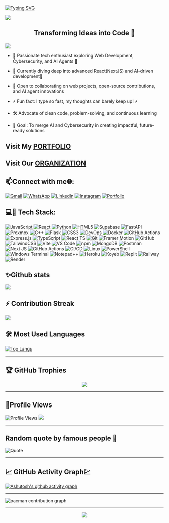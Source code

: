 [![Typing SVG](https://readme-typing-svg.herokuapp.com?font=Fira+Code&weight=600&size=25&duration=4000&pause=10&center=true&vCenter=true&width=435&lines=Hello!+Am+Arnold;A+software+Developer;API+Architect;Welcome+to+my+profile;Ready+for+collaboration)](https://git.io/typing-svg)

  <a><img src='https://i.imgur.com/LyHic3i.gif'/></a>
  ## <p align="center"> Transforming Ideas into Code 👑</p>
  <a><img src='https://i.imgur.com/LyHic3i.gif'/></a>

- 👀 Passionate tech enthusiast exploring Web Development, Cybersecurity, and AI Agents 🚀

- 🌱 Currently diving deep into advanced React(NextJS) and AI-driven development🤖

- 💞️ Open to collaborating on web projects, open-source contributions, and AI agent innovations

- ⚡ Fun fact: I type so fast, my thoughts can barely keep up! ⚡

- 🛠️ Advocate of clean code, problem-solving, and continuous learning

- 🎯 Goal: To merge AI and Cybersecurity in creating impactful, future-ready solutions


 
## <div>  Visit My <a href="https://stack-by-arnold.vercel.app/"> PORTFOLIO </a> </div>
## <div>  Visit Our <a  href="https://we-re-arnold-official.vercel.app/"> ORGANIZATION </a> </div>





<!---
nianod/nianod is a ✨ special ✨ repository because its `README.md` (this file) appears on your GitHub profile.
You can click the Preview link to take a look at your changes.
--->
 ## 📫Connect with me🌐:
[![Gmail](https://img.shields.io/badge/Gmail-D14836?style=for-the-badge&logo=gmail&logoColor=white)](mailto:arnoldkk422@gmail.com)
[![WhatsApp](https://img.shields.io/badge/WhatsApp-25D366?style=for-the-badge&logo=whatsapp&logoColor=white)](https://wa.link/ft2zsu)
[![LinkedIn](https://img.shields.io/badge/LinkedIn-0A66C2?style=for-the-badge&logo=linkedin&logoColor=white)](www.linkedin.com/in/arnold-wanza-b51654330)
[![Instagram](https://img.shields.io/badge/Instagram-%23E4405F.svg?style=for-the-badge&logo=instagram&logoColor=white)](https://www.instagram.com/ar_nold._/)
[![Portfolio](https://img.shields.io/badge/Portfolio-000000?style=for-the-badge&logo=About.me&logoColor=white)](https://stack-by-arnold.vercel.app/)



## 💻🧷 Tech Stack:
![JavaScript](https://img.shields.io/badge/JavaScript-F7DF1E?style=for-the-badge&logo=javascript&logoColor=black)
![React](https://img.shields.io/badge/React-20232A?style=for-the-badge&logo=react&logoColor=61DAFB)
![Python](https://img.shields.io/badge/Python-3776AB?style=for-the-badge&logo=python&logoColor=white)
![HTML5](https://img.shields.io/badge/HTML5-E34F26?style=for-the-badge&logo=html5&logoColor=white)
![Supabase](https://img.shields.io/badge/Supabase-3FCF8E?style=for-the-badge&logo=supabase&logoColor=white)
![FastAPI](https://img.shields.io/badge/FastAPI-005571?style=for-the-badge&logo=fastapi&logoColor=white)
![Proxmox](https://img.shields.io/badge/Proxmox-E57000?style=for-the-badge&logo=proxmox&logoColor=white)
![C++](https://img.shields.io/badge/C++-00599C?style=for-the-badge&logo=cplusplus&logoColor=white)
![Flask](https://img.shields.io/badge/Flask-000000?style=for-the-badge&logo=flask&logoColor=white)
![CSS3](https://img.shields.io/badge/CSS3-1572B6?style=for-the-badge&logo=css3&logoColor=white)
![DevOps](https://img.shields.io/badge/DevOps-0A0A0A?style=for-the-badge&logo=azuredevops&logoColor=white)
![Docker](https://img.shields.io/badge/Docker-2496ED?style=for-the-badge&logo=docker&logoColor=white)
![GitHub Actions](https://img.shields.io/badge/GitHub_Actions-2088FF?style=for-the-badge&logo=githubactions&logoColor=white)
![Express.js](https://img.shields.io/badge/Express.js-000000?style=for-the-badge&logo=express&logoColor=white)
![TypeScript](https://img.shields.io/badge/TypeScript-3178C6?style=for-the-badge&logo=typescript&logoColor=white)
![React TS](https://img.shields.io/badge/React_TS-3178C6?style=for-the-badge&logo=react&logoColor=white)
![Git](https://img.shields.io/badge/Git-F05032?style=for-the-badge&logo=git&logoColor=white)
![Framer Motion](https://img.shields.io/badge/Framer%20Motion-0055FF?style=for-the-badge&logo=framer&logoColor=white)
![GitHub](https://img.shields.io/badge/GitHub-181717?style=for-the-badge&logo=github&logoColor=white)
![TailwindCSS](https://img.shields.io/badge/TailwindCSS-%2338B2AC?style=for-the-badge&logo=tailwind-css&logoColor=white)
![Vite](https://img.shields.io/badge/Vite-646CFF?style=for-the-badge&logo=vite&logoColor=white)
![VS Code](https://img.shields.io/badge/VS%20Code-007ACC?style=for-the-badge&logo=visual-studio-code&logoColor=white)
![npm](https://img.shields.io/badge/npm-CB3837?style=for-the-badge&logo=npm&logoColor=white)
![MongoDB](https://img.shields.io/badge/MongoDB-47A248?style=for-the-badge&logo=mongodb&logoColor=white)
![Postman](https://img.shields.io/badge/Postman-FF6C37?style=for-the-badge&logo=postman&logoColor=white)
![Next JS](https://img.shields.io/badge/Next.js-000000?style=for-the-badge&logo=nextdotjs&logoColor=white)
![GitHub Actions](https://img.shields.io/badge/GitHub%20Actions-2088FF?style=for-the-badge&logo=githubactions&logoColor=white)
![CI/CD](https://img.shields.io/badge/CI%2FCD-0A66C2?style=for-the-badge&logo=azuredevops&logoColor=white)
![Linux](https://img.shields.io/badge/Linux-FCC624?style=for-the-badge&logo=linux&logoColor=black)
![PowerShell](https://img.shields.io/badge/PowerShell-5391FE?style=for-the-badge&logo=powershell&logoColor=white)
![Windows Terminal](https://img.shields.io/badge/Windows%20Terminal-4D4D4D?style=for-the-badge&logo=windows-terminal&logoColor=white)
 ![Notepad++](https://img.shields.io/badge/Notepad++-90E59A?style=for-the-badge&logo=notepad++&logoColor=black)
![Heroku](https://img.shields.io/badge/Heroku-430098?style=for-the-badge&logo=heroku&logoColor=white)
![Koyeb](https://img.shields.io/badge/Koyeb-131313?style=for-the-badge&logo=koyeb&logoColor=white)
![Replit](https://img.shields.io/badge/Replit-F26207?style=for-the-badge&logo=replit&logoColor=white)
![Railway](https://img.shields.io/badge/Railway-000000?style=for-the-badge&logo=railway&logoColor=white)
![Render](https://img.shields.io/badge/Render-46E3B7?style=for-the-badge&logo=render&logoColor=black)

## ✨Github stats
<p><a href="https://github.com/nianod"><img src="https://github-readme-stats.vercel.app/api?username=nianod&show_icons=true&theme=radical"></a></p>


## ⚡ Contribution Streak  
![](https://nirzak-streak-stats.vercel.app/?user=nianod&theme=radical&hide_border=false)<br/>


## 🛠️ Most Used Languages
[![Top Langs](https://github-readme-stats.vercel.app/api/top-langs/?username=nianod&layout=donut-vertical&langs_count=8&bg_color=161B22&title_color=58A6FF&text_color=F8F8F2)](https://github.com/anuraghazra/github-readme-stats)

---

## 🏆 GitHub Trophies
<p align="center">
  <img src="https://github-profile-trophy.vercel.app/?username=nianod&theme=radical&no-bg=true&no-frame=true" />
</p>

---
## 👀Profile Views
![Profile Views](https://komarev.com/ghpvc/?username=lewiii254&color=blue&style=flat)
<a href="https://www.github.com/lewiii254" target="_blank" rel="noreferrer"><img
src="https://img.shields.io/github/followers/lewiii254?logo=github&style=for-the-badge&color=0891b2&labelColor=1c1917" /></a>

---

  ## Random quote by famous people 🧠
![Quote](https://quotes-github-readme.vercel.app/api?type=horizontal&theme=tokyonight)

---
## 📈 GitHub Activity Graph💹  
[![Ashutosh's github activity graph](https://github-readme-activity-graph.vercel.app/graph?username=nianod&theme=react-dark)](https://github.com/ashutosh00710/github-readme-activity-graph)

---

<picture>
  <source media="(prefers-color-scheme: dark)" srcset="https://raw.githubusercontent.com/endisuwandii/endisuwandii/output/pacman-contribution-graph-dark.svg">
  <source media="(prefers-color-scheme: light)" srcset="https://raw.githubusercontent.com/endisuwandii/endisuwandii/output/pacman-contribution-graph.svg">
  <img alt="pacman contribution graph" src="https://raw.githubusercontent.com/endisuwandii/endisuwandii/output/pacman-contribution-graph.svg">
</picture>

---

<p align="center">
     <img src="https://capsule-render.vercel.app/api?type=waving&color=gradient&height=100&section=footer"/>
</p>




